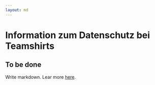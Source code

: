 ```yaml
---
layout: md
---
```


Information zum Datenschutz bei Teamshirts
===

To be done
---

Write markdown. Lear more [here](http://daringfireball.net/projects/markdown/syntax).

